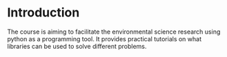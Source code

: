# Introduction


The course is aiming to facilitate the environmental science research using python as a programming tool. It provides practical tutorials on what libraries can be used to solve different problems.
